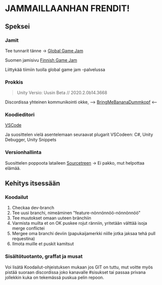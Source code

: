 # JAMMAILLAANHAN FRENDIT!

## Speksei

### Jamit

Tee tunnarit tänne ->
[Global Game Jam](https://globalgamejam.org/)

Suomen jamisivu
[Finnish Game Jam](http://www.finnishgamejam.com/)

Liittykää tiimiin tuolla global game jam -palvelussa

### Prokkis

> Unity Versio: Uusin Beta // 2020.2.0b14.3668

Discordissa yhteinen kommunikointi okke, --> [BringMeBananaDummkopf](https://discord.gg/rMb4ubJnSV) <--

### Koodieditori

[VSCode](https://code.visualstudio.com/)

Ja suosittelen vielä asentelemaan seuraavat plugarit VSCodeen: C#, Unity Debugger, Unity Snippets

### Versionhallinta

Suosittelen poppoota lataileen [Sourcetreen](https://www.sourcetreeapp.com/) -> Ei pakko, mut helpottaa elämää.

## Kehitys itsessään

### Koodailut

1. Checkaa dev-branch
2. Tee uusi branchi, nimeäminen "feature-nönnönnöö-nönnönnöö"
3. Tee muutokset omaan uuteen bränchiin
4. Varmista muilta et on OK puskee rojut ränniin, yritetään välttää isoja merge conflictei
5. Mergee oma branchi deviin (papukaijamerkki niille jotka jaksaa tehä pull requestina)
6. Ilmota muille et puskit kamitsut

### Sisältötuotanto, graffat ja musat

Voi lisätä Koodailut-ohjeistuksen mukaan jos GIT on tuttu, mut voitte myös pistää suoraan discordissa joko kanavalle #sisukset tai passaa privana jollekkin kuka on tekemässä puskua pelin repoon.
